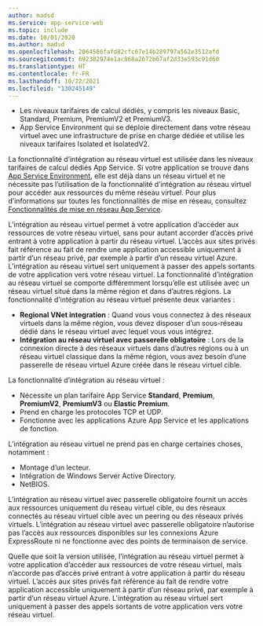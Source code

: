 ```yaml
---
author: madsd
ms.service: app-service-web
ms.topic: include
ms.date: 10/01/2020
ms.author: madsd
ms.openlocfilehash: 2064586fafd82cfc67e14b289797a562e3512afd
ms.sourcegitcommit: 692382974e1ac868a2672b67af2d33e593c91d60
ms.translationtype: HT
ms.contentlocale: fr-FR
ms.lasthandoff: 10/22/2021
ms.locfileid: "130245149"
---
```

* Les niveaux tarifaires de calcul dédiés, y compris les niveaux Basic, Standard, Premium, PremiumV2 et PremiumV3.
* App Service Environment qui se déploie directement dans votre réseau virtuel avec une infrastructure de prise en charge dédiée et utilise les niveaux tarifaires Isolated et IsolatedV2.

La fonctionnalité d’intégration au réseau virtuel est utilisée dans les niveaux tarifaires de calcul dédiés App Service. Si votre application se trouve dans [App Service Environment](../articles/app-service/environment/overview.md), elle est déjà dans un réseau virtuel et ne nécessite pas l’utilisation de la fonctionnalité d’intégration au réseau virtuel pour accéder aux ressources du même réseau virtuel. Pour plus d’informations sur toutes les fonctionnalités de mise en réseau, consultez [Fonctionnalités de mise en réseau App Service](../articles/app-service/networking-features.md).

L’intégration au réseau virtuel permet à votre application d’accéder aux ressources de votre réseau virtuel, sans pour autant accorder d’accès privé entrant à votre application à partir du réseau virtuel. L’accès aux sites privés fait référence au fait de rendre une application accessible uniquement à partir d’un réseau privé, par exemple à partir d’un réseau virtuel Azure. L’intégration au réseau virtuel sert uniquement à passer des appels sortants de votre application vers votre réseau virtuel. La fonctionnalité d’intégration au réseau virtuel se comporte différemment lorsqu’elle est utilisée avec un réseau virtuel situé dans la même région et dans d’autres régions. La fonctionnalité d’intégration au réseau virtuel présente deux variantes :

* **Regional VNet integration** : Quand vous vous connectez à des réseaux virtuels dans la même région, vous devez disposer d’un sous-réseau dédié dans le réseau virtuel avec lequel vous vous intégrez.
* **Intégration au réseau virtuel avec passerelle obligatoire** : Lors de la connexion directe à des réseaux virtuels dans d’autres régions ou à un réseau virtuel classique dans la même région, vous avez besoin d’une passerelle de réseau virtuel Azure créée dans le réseau virtuel cible.

La fonctionnalité d’intégration au réseau virtuel :

* Nécessite un plan tarifaire App Service **Standard**, **Premium**, **PremiumV2**, **PremiumV3** ou **Elastic Premium**.
* Prend en charge les protocoles TCP et UDP.
* Fonctionne avec les applications Azure App Service et les applications de fonction.

L’intégration au réseau virtuel ne prend pas en charge certaines choses, notamment :

* Montage d’un lecteur.
* Intégration de Windows Server Active Directory.
* NetBIOS.

L’intégration au réseau virtuel avec passerelle obligatoire fournit un accès aux ressources uniquement du réseau virtuel cible, ou des réseaux connectés au réseau virtuel cible avec un peering ou des réseaux privés virtuels. L’intégration au réseau virtuel avec passerelle obligatoire n’autorise pas l’accès aux ressources disponibles sur les connexions Azure ExpressRoute ni ne fonctionne avec des points de terminaison de service.

Quelle que soit la version utilisée, l’intégration au réseau virtuel permet à votre application d’accéder aux ressources de votre réseau virtuel, mais n’accorde pas d’accès privé entrant à votre application à partir du réseau virtuel. L’accès aux sites privés fait référence au fait de rendre votre application accessible uniquement à partir d’un réseau privé, par exemple à partir d’un réseau virtuel Azure. L'intégration au réseau virtuel sert uniquement à passer des appels sortants de votre application vers votre réseau virtuel.

